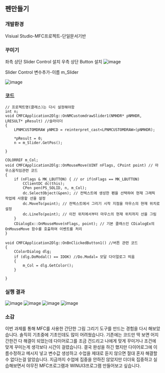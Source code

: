 ## 펜만들기
### 개발환경
  Visiual Studio-MFC프로젝트-단일문서기반  
### 꾸미기
좌측 상단 Slider Control 설치 우측 상단 Button 설치
![image](https://github.com/gryrryfh/visual-programming/assets/50912987/7a32a518-b428-4098-b21b-133a519bd006)


Slider Control 변수추가-이름 m_Slider


![image](https://github.com/gryrryfh/visual-programming/assets/50912987/d5e8c3c8-f6ac-4f96-ac25-b82292a2d595)


### 코드
``` mfc
// 프로젝트명(클래스)는 다시 설정해야함
int n;
void CMFCApplication2Dlg::OnNMCustomdrawSlider1(NMHDR* pNMHDR, LRESULT* pResult) //슬라이더
{
	LPNMCUSTOMDRAW pNMCD = reinterpret_cast<LPNMCUSTOMDRAW>(pNMHDR);

	*pResult = 0;
	n = m_Slider.GetPos();

}

COLORREF m_Col;
void CMFCApplication2Dlg::OnMouseMove(UINT nFlags, CPoint point) // 마우스움직임관련 코드
{
	if (nFlags & MK_LBUTTON) { // or if(nFlags == MK_LBUTTON)
		CClientDC dc(this);
		CPen pen(PS_SOLID, n, m_Col);
		dc.SelectObject(&pen); // 컨텍스트에 생성한 펜을 선택하여 현재 그래픽 작업에 사용할 선을 설정
		dc.MoveTo(point); // 컨텍스트에서 그리기 시작 지점을 마우스의 현재 위치로 설정
		dc.LineTo(point); // 이전 위치에서부터 마우스의 현재 위치까지 선을 그림
	}
	CDialogEx::OnMouseMove(nFlags, point); // 기본 클래스인 CDialogEx의 OnMouseMove 함수를 호출하여 이벤트를 처리
}

void CMFCApplication2Dlg::OnBnClickedButton1() //버튼 관련 코드
{
	CColorDialog dlg;
	if (dlg.DoModal() == IDOK) //Do.Modal= 모달 다이얼로그 띄움
	{
		m_Col = dlg.GetColor();
	}

}

```

### 실행 결과
![image](https://github.com/gryrryfh/visual-programming/assets/50912987/6451b61a-1c6f-4b27-8f34-807338caa6bd)
![image](https://github.com/gryrryfh/visual-programming/assets/50912987/92909af6-7123-4bb2-affc-cce47da8c4e0)
![image](https://github.com/gryrryfh/visual-programming/assets/50912987/0320f416-eb2a-46cf-912d-0baddd428e73)
![image](https://github.com/gryrryfh/visual-programming/assets/50912987/03022cde-b1f1-4115-bef1-e89364564965)

### 소감
이번 과제를 통해 MFC를 사용한 간단한 그림 그리기 도구를 만드는 경험을 다시 해보았습니다. 솔직히 기초중에 기초인데도 많이 어려웠습니다.
기존에는 코드만 딱 보면 어지간한건 다 해결이 되었는데 다이어로그를 조금 건드리고 나에게 맞게 꾸미거나 조건에 맞게 꾸미는게 생각보다 시간이 걸렸습니다. 결국 완성을 하긴 했지만 다이어로그에 이름수정하고 메시지 넣고 변수값 생성하고 수업을 제대로 듣지 않으면 절대 혼자 해결할 수 없다는걸 알았습니다. 지금까지 수업에 집중을 안하진 않았지만 더더욱 집중하고 실습해보면서 야무진 MFC프로그램과 WINUI3프로그램 만들어보고 싶습니다.
